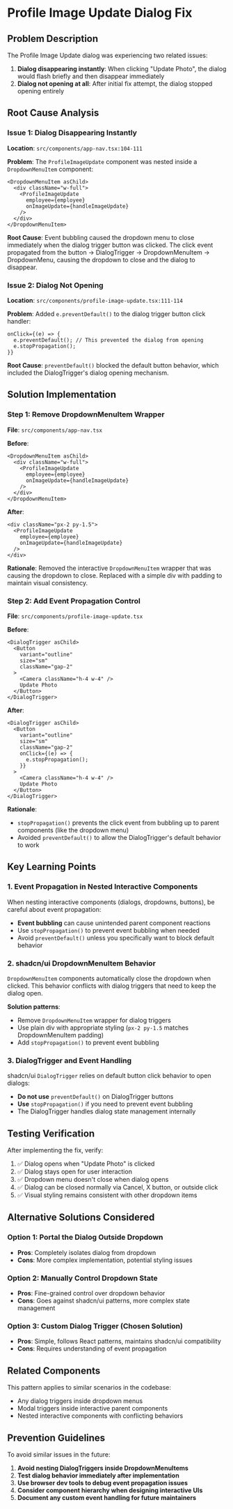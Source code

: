 # Profile Image Update Dialog Fix

## Problem Description

The Profile Image Update dialog was experiencing two related issues:

1. **Dialog disappearing instantly**: When clicking "Update Photo", the dialog would flash briefly and then disappear immediately
2. **Dialog not opening at all**: After initial fix attempt, the dialog stopped opening entirely

## Root Cause Analysis

### Issue 1: Dialog Disappearing Instantly

**Location**: `src/components/app-nav.tsx:104-111`

**Problem**: The `ProfileImageUpdate` component was nested inside a `DropdownMenuItem` component:

```tsx
<DropdownMenuItem asChild>
  <div className="w-full">
    <ProfileImageUpdate 
      employee={employee} 
      onImageUpdate={handleImageUpdate}
    />
  </div>
</DropdownMenuItem>
```

**Root Cause**: Event bubbling caused the dropdown menu to close immediately when the dialog trigger button was clicked. The click event propagated from the button → DialogTrigger → DropdownMenuItem → DropdownMenu, causing the dropdown to close and the dialog to disappear.

### Issue 2: Dialog Not Opening

**Location**: `src/components/profile-image-update.tsx:111-114`

**Problem**: Added `e.preventDefault()` to the dialog trigger button click handler:

```tsx
onClick={(e) => {
  e.preventDefault(); // This prevented the dialog from opening
  e.stopPropagation();
}}
```

**Root Cause**: `preventDefault()` blocked the default button behavior, which included the DialogTrigger's dialog opening mechanism.

## Solution Implementation

### Step 1: Remove DropdownMenuItem Wrapper

**File**: `src/components/app-nav.tsx`

**Before**:
```tsx
<DropdownMenuItem asChild>
  <div className="w-full">
    <ProfileImageUpdate 
      employee={employee} 
      onImageUpdate={handleImageUpdate}
    />
  </div>
</DropdownMenuItem>
```

**After**:
```tsx
<div className="px-2 py-1.5">
  <ProfileImageUpdate 
    employee={employee} 
    onImageUpdate={handleImageUpdate}
  />
</div>
```

**Rationale**: Removed the interactive `DropdownMenuItem` wrapper that was causing the dropdown to close. Replaced with a simple div with padding to maintain visual consistency.

### Step 2: Add Event Propagation Control

**File**: `src/components/profile-image-update.tsx`

**Before**:
```tsx
<DialogTrigger asChild>
  <Button 
    variant="outline" 
    size="sm" 
    className="gap-2"
  >
    <Camera className="h-4 w-4" />
    Update Photo
  </Button>
</DialogTrigger>
```

**After**:
```tsx
<DialogTrigger asChild>
  <Button 
    variant="outline" 
    size="sm" 
    className="gap-2"
    onClick={(e) => {
      e.stopPropagation();
    }}
  >
    <Camera className="h-4 w-4" />
    Update Photo
  </Button>
</DialogTrigger>
```

**Rationale**: 
- `stopPropagation()` prevents the click event from bubbling up to parent components (like the dropdown menu)
- Avoided `preventDefault()` to allow the DialogTrigger's default behavior to work

## Key Learning Points

### 1. Event Propagation in Nested Interactive Components

When nesting interactive components (dialogs, dropdowns, buttons), be careful about event propagation:

- **Event bubbling** can cause unintended parent component reactions
- Use `stopPropagation()` to prevent event bubbling when needed
- Avoid `preventDefault()` unless you specifically want to block default behavior

### 2. shadcn/ui DropdownMenuItem Behavior

`DropdownMenuItem` components automatically close the dropdown when clicked. This behavior conflicts with dialog triggers that need to keep the dialog open.

**Solution patterns**:
- Remove `DropdownMenuItem` wrapper for dialog triggers
- Use plain div with appropriate styling (`px-2 py-1.5` matches DropdownMenuItem padding)
- Add `stopPropagation()` to prevent event bubbling

### 3. DialogTrigger and Event Handling

shadcn/ui `DialogTrigger` relies on default button click behavior to open dialogs:

- **Do not use** `preventDefault()` on DialogTrigger buttons
- **Use** `stopPropagation()` if you need to prevent event bubbling
- The DialogTrigger handles dialog state management internally

## Testing Verification

After implementing the fix, verify:

1. ✅ Dialog opens when "Update Photo" is clicked
2. ✅ Dialog stays open for user interaction
3. ✅ Dropdown menu doesn't close when dialog opens
4. ✅ Dialog can be closed normally via Cancel, X button, or outside click
5. ✅ Visual styling remains consistent with other dropdown items

## Alternative Solutions Considered

### Option 1: Portal the Dialog Outside Dropdown
- **Pros**: Completely isolates dialog from dropdown
- **Cons**: More complex implementation, potential styling issues

### Option 2: Manually Control Dropdown State
- **Pros**: Fine-grained control over dropdown behavior
- **Cons**: Goes against shadcn/ui patterns, more complex state management

### Option 3: Custom Dialog Trigger (Chosen Solution)
- **Pros**: Simple, follows React patterns, maintains shadcn/ui compatibility
- **Cons**: Requires understanding of event propagation

## Related Components

This pattern applies to similar scenarios in the codebase:

- Any dialog triggers inside dropdown menus
- Modal triggers inside interactive parent components
- Nested interactive components with conflicting behaviors

## Prevention Guidelines

To avoid similar issues in the future:

1. **Avoid nesting DialogTriggers inside DropdownMenuItems**
2. **Test dialog behavior immediately after implementation**
3. **Use browser dev tools to debug event propagation issues**
4. **Consider component hierarchy when designing interactive UIs**
5. **Document any custom event handling for future maintainers**